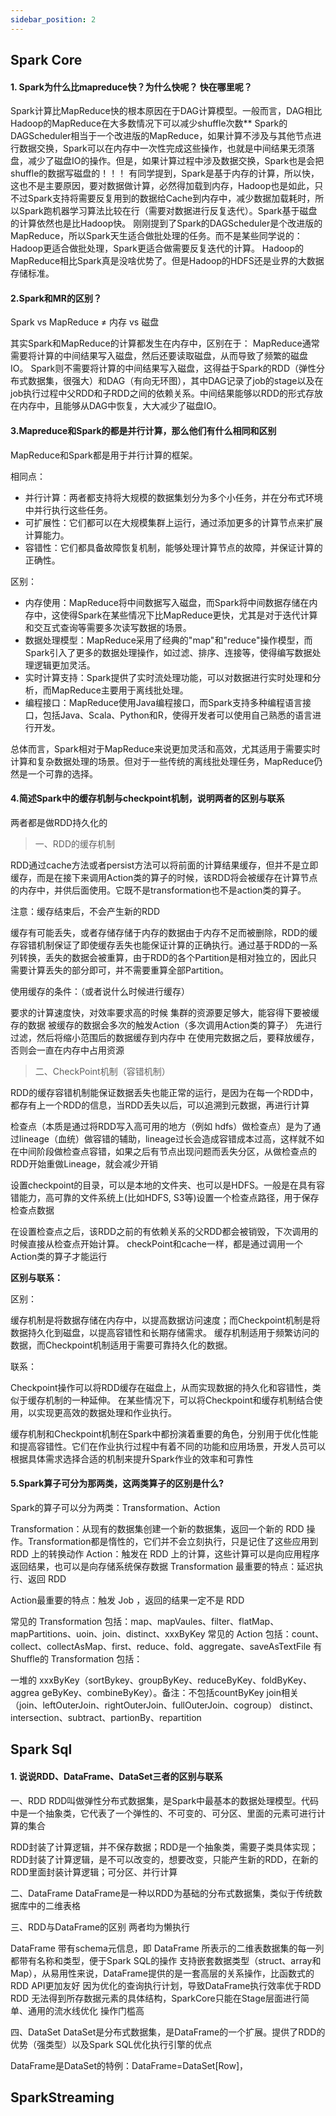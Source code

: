 ```yaml
---
sidebar_position: 2
---
```

## Spark Core
#### 1. Spark为什么比mapreduce快？为什么快呢？ 快在哪里呢？

Spark计算比MapReduce快的根本原因在于DAG计算模型。一般而言，DAG相比Hadoop的MapReduce在大多数情况下可以减少shuffle次数**
Spark的DAGScheduler相当于一个改进版的MapReduce，如果计算不涉及与其他节点进行数据交换，Spark可以在内存中一次性完成这些操作，也就是中间结果无须落盘，减少了磁盘IO的操作。但是，如果计算过程中涉及数据交换，Spark也是会把shuffle的数据写磁盘的！！！
有同学提到，Spark是基于内存的计算，所以快，这也不是主要原因，要对数据做计算，必然得加载到内存，Hadoop也是如此，只不过Spark支持将需要反复用到的数据给Cache到内存中，减少数据加载耗时，所以Spark跑机器学习算法比较在行（需要对数据进行反复迭代）。Spark基于磁盘的计算依然也是比Hadoop快。
刚刚提到了Spark的DAGScheduler是个改进版的MapReduce，所以Spark天生适合做批处理的任务。而不是某些同学说的：Hadoop更适合做批处理，Spark更适合做需要反复迭代的计算。
Hadoop的MapReduce相比Spark真是没啥优势了。但是Hadoop的HDFS还是业界的大数据存储标准。

#### 2.Spark和MR的区别？ 

Spark vs MapReduce ≠ 内存 vs 磁盘

其实Spark和MapReduce的计算都发生在内存中，区别在于：
MapReduce通常需要将计算的中间结果写入磁盘，然后还要读取磁盘，从而导致了频繁的磁盘IO。
Spark则不需要将计算的中间结果写入磁盘，这得益于Spark的RDD（弹性分布式数据集，很强大）和DAG（有向无环图），其中DAG记录了job的stage以及在job执行过程中父RDD和子RDD之间的依赖关系。中间结果能够以RDD的形式存放在内存中，且能够从DAG中恢复，大大减少了磁盘IO。

#### 3.Mapreduce和Spark的都是并行计算，那么他们有什么相同和区别

MapReduce和Spark都是用于并行计算的框架。

相同点：
* 并行计算：两者都支持将大规模的数据集划分为多个小任务，并在分布式环境中并行执行这些任务。
* 可扩展性：它们都可以在大规模集群上运行，通过添加更多的计算节点来扩展计算能力。
* 容错性：它们都具备故障恢复机制，能够处理计算节点的故障，并保证计算的正确性。

区别：
* 内存使用：MapReduce将中间数据写入磁盘，而Spark将中间数据存储在内存中，这使得Spark在某些情况下比MapReduce更快，尤其是对于迭代计算和交互式查询等需要多次读写数据的场景。
* 数据处理模型：MapReduce采用了经典的"map"和"reduce"操作模型，而Spark引入了更多的数据处理操作，如过滤、排序、连接等，使得编写数据处理逻辑更加灵活。
* 实时计算支持：Spark提供了实时流处理功能，可以对数据进行实时处理和分析，而MapReduce主要用于离线批处理。
* 编程接口：MapReduce使用Java编程接口，而Spark支持多种编程语言接口，包括Java、Scala、Python和R，使得开发者可以使用自己熟悉的语言进行开发。

总体而言，Spark相对于MapReduce来说更加灵活和高效，尤其适用于需要实时计算和复杂数据处理的场景。但对于一些传统的离线批处理任务，MapReduce仍然是一个可靠的选择。

#### 4.简述Spark中的缓存机制与checkpoint机制，说明两者的区别与联系

两者都是做RDD持久化的

> 一、RDD的缓存机制

RDD通过cache方法或者persist方法可以将前面的计算结果缓存，但并不是立即缓存，而是在接下来调用Action类的算子的时候，该RDD将会被缓存在计算节点的内存中，并供后面使用。它既不是transformation也不是action类的算子。

注意：缓存结束后，不会产生新的RDD

缓存有可能丢失，或者存储存储于内存的数据由于内存不足而被删除，RDD的缓存容错机制保证了即使缓存丢失也能保证计算的正确执行。通过基于RDD的一系列转换，丢失的数据会被重算，由于RDD的各个Partition是相对独立的，因此只需要计算丢失的部分即可，并不需要重算全部Partition。

使用缓存的条件：（或者说什么时候进行缓存）

要求的计算速度快，对效率要求高的时候
集群的资源要足够大，能容得下要被缓存的数据
被缓存的数据会多次的触发Action（多次调用Action类的算子）
先进行过滤，然后将缩小范围后的数据缓存到内存中
在使用完数据之后，要释放缓存，否则会一直在内存中占用资源

> 二、CheckPoint机制（容错机制）

RDD的缓存容错机制能保证数据丢失也能正常的运行，是因为在每一个RDD中，都存有上一个RDD的信息，当RDD丢失以后，可以追溯到元数据，再进行计算

检查点（本质是通过将RDD写入高可用的地方（例如 hdfs）做检查点）是为了通过lineage（血统）做容错的辅助，lineage过长会造成容错成本过高，这样就不如在中间阶段做检查点容错，如果之后有节点出现问题而丢失分区，从做检查点的RDD开始重做Lineage，就会减少开销

设置checkpoint的目录，可以是本地的文件夹、也可以是HDFS。一般是在具有容错能力，高可靠的文件系统上(比如HDFS, S3等)设置一个检查点路径，用于保存检查点数据

在设置检查点之后，该RDD之前的有依赖关系的父RDD都会被销毁，下次调用的时候直接从检查点开始计算。
checkPoint和cache一样，都是通过调用一个Action类的算子才能运行

**区别与联系：**

区别：

缓存机制是将数据存储在内存中，以提高数据访问速度；而Checkpoint机制是将数据持久化到磁盘，以提高容错性和长期存储需求。
缓存机制适用于频繁访问的数据，而Checkpoint机制适用于需要可靠持久化的数据。

联系：

Checkpoint操作可以将RDD缓存在磁盘上，从而实现数据的持久化和容错性，类似于缓存机制的一种延伸。
在某些情况下，可以将Checkpoint和缓存机制结合使用，以实现更高效的数据处理和作业执行。

缓存机制和Checkpoint机制在Spark中都扮演着重要的角色，分别用于优化性能和提高容错性。它们在作业执行过程中有着不同的功能和应用场景，开发人员可以根据具体需求选择合适的机制来提升Spark作业的效率和可靠性

#### 5.Spark算子可分为那两类，这两类算子的区别是什么?

Spark的算子可以分为两类：Transformation、Action

Transformation：从现有的数据集创建一个新的数据集，返回一个新的 RDD 操作。Transformation都是惰性的，它们并不会立刻执行，只是记住了这些应用到 RDD 上的转换动作
Action：触发在 RDD 上的计算，这些计算可以是向应用程序返回结果，也可以是向存储系统保存数据
Transformation 最重要的特点：延迟执行、返回 RDD

Action最重要的特点：触发 Job ，返回的结果一定不是 RDD

常见的 Transformation 包括：map、mapVaules、filter、flatMap、mapPartitions、uoin、join、distinct、xxxByKey
常见的 Action 包括：count、collect、collectAsMap、first、reduce、fold、aggregate、saveAsTextFile
有Shuffle的 Transformation 包括：

一堆的 xxxByKey（sortBykey、groupByKey、reduceByKey、foldByKey、aggrea geByKey、combineByKey）。备注：不包括countByKey
join相关（join、leftOuterJoin、rightOuterJoin、fullOuterJoin、cogroup）
distinct、intersection、subtract、partionBy、repartition


## Spark Sql
#### 1. 说说RDD、DataFrame、DataSet三者的区别与联系
一、RDD
RDD叫做弹性分布式数据集，是Spark中最基本的数据处理模型。代码中是一个抽象类，它代表了一个弹性的、不可变的、可分区、里面的元素可进行计算的集合

RDD封装了计算逻辑，并不保存数据；RDD是一个抽象类，需要子类具体实现；RDD封装了计算逻辑，是不可以改变的，想要改变，只能产生新的RDD，在新的RDD里面封装计算逻辑；可分区、并行计算

二、DataFrame
DataFrame是一种以RDD为基础的分布式数据集，类似于传统数据库中的二维表格

三、RDD与DataFrame的区别
两者均为懒执行

DataFrame
带有schema元信息，即 DataFrame 所表示的二维表数据集的每一列都带有名称和类型，便于Spark SQL的操作
支持嵌套数据类型（struct、array和Map），从易用性来说，DataFrame提供的是一套高层的关系操作，比函数式的RDD API更加友好
因为优化的查询执行计划，导致DataFrame执行效率优于RDD
RDD
无法得到所存数据元素的具体结构，SparkCore只能在Stage层面进行简单、通用的流水线优化
操作门槛高

四、DataSet
DataSet是分布式数据集，是DataFrame的一个扩展。提供了RDD的优势（强类型）以及Spark SQL优化执行引擎的优点

DataFrame是DataSet的特例：DataFrame=DataSet[Row]，

## SparkStreaming
